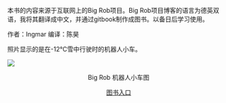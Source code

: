 
本书的内容来源于互联网上的Big Rob项目。Big Rob项目博客的语言为德英双语，我将其翻译成中文，并通过gitbook制作成图书。以备日后学习使用。

作者：Ingmar
编译：陈昊

照片显示的是在-12°C雪中行驶时的机器人小车。

![](https://i.loli.net/2019/12/20/BXexZDQTlVt7Ig6.jpg)

<center>Big Rob 机器人小车图<center>


[图书入口](https://chenhao.creativewriting.cn/robotcar/)